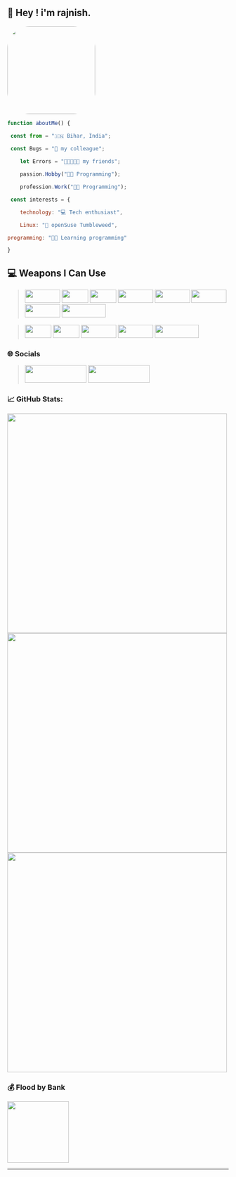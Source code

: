 ## 👋 Hey ! i'm __rajnish__. 

<img width="200px" height="200px" src="https://bit.ly/rajnish-dpc" style="border-radius:50px;">

```js
function aboutMe() {

 const from = "🇮🇳 Bihar, India";

 const Bugs = "🐛 my colleague";
  
    let Errors = "👩🏾‍🤝‍👩🏻 my friends";

    passion.Hobby("🧑‍💻 Programming");

    profession.Work("🧑‍💻 Programming");

 const interests = {

    technology: "💻 Tech enthusiast",

    Linux: "🐧 openSuse Tumbleweed",

programming: "👩‍💻 Learning programming"

}
```


## 💻 **Weapons I Can Use**

> <img width="80px" height="30px" src="https://img.shields.io/badge/html5-%23E34F26.svg?style=for-the-badge&logo=html5&logoColor=white"> <img width="60px" height="30px" src="https://img.shields.io/badge/css3-%231572B6.svg?style=for-the-badge&logo=css3&logoColor=white" > <img width="60px" height="30px" src="https://img.shields.io/badge/js-%23000000.svg?style=for-the-badge&logo=javascript&logoColor=%23F7DF1E" > <img width="80px" height="30px" src="https://img.shields.io/badge/react-%2320232a.svg?style=for-the-badge&logo=react&logoColor=%2361DAFB" > <img width="80px" height="30px" src="https://img.shields.io/badge/vue.js-%2335495e.svg?style=for-the-badge&logo=vuedotjs&logoColor=%234FC08D" > <img width="80px" height="30px" src="https://img.shields.io/badge/node.js-6DA55F?style=for-the-badge&logo=node.js&logoColor=white" > <img width="80px" height="30px" src="https://img.shields.io/badge/pages-121013?style=for-the-badge&logo=github&logoColor=white" > <img width="100px" height="30px" src="https://img.shields.io/badge/markdown-%23000000.svg?style=for-the-badge&logo=markdown&logoColor=white">

> <img width="60px" height="30px" src="https://img.shields.io/badge/c_lang-%23175DDC.svg?style=for-the-badge&logo=c&logoColor=white" > <img width="60px" height="30px" src="https://img.shields.io/badge/java-%23ED8B00.svg?style=for-the-badge&logo=openjdk&logoColor=white" > <img width="80px" height="30px" src="https://img.shields.io/badge/firebase-%23039BE5.svg?style=for-the-badge&logo=firebase" > <img width="80px" height="30px" src="https://img.shields.io/badge/Notion-%23000000.svg?style=for-the-badge&logo=notion&logoColor=white" > <img width="100px" height="30px" src="https://img.shields.io/badge/bitwarden-%23175DDC.svg?style=for-the-badge&logo=bitwarden&logoColor=white" >

### 🌐 **Socials** 
> <a href="https://x.com/ik_rajnish"> <img src="https://img.shields.io/badge/ik_rajnish-black.svg?style=for-the-badge&logo=x&logoColor=white" width="140px" height="40px"></a> <a href="https://t.me/devrajnish">
<img src="https://img.shields.io/badge/Telegram-2CA5E0?style=for-the-badge&logo=telegram&logoColor=white" width="140px" height="40px"></a>


### 📈 **GitHub Stats:**
<img width="500px" src="https://github-readme-streak-stats.herokuapp.com/?user=dev-rajnish&theme=algolia&hide_border=false"> <img src="https://github-readme-stats.vercel.app/api?username=dev-rajnish&theme=algolia&hide_border=false&include_all_commits=true&count_private=true" width="500px"> <img width="500px" src="https://github-readme-stats.vercel.app/api/top-langs/?username=dev-rajnish&theme=algolia&hide_border=false&include_all_commits=true&count_private=true&layout=compact">

### 💰 **Flood by Bank**
  <a href="https://paypal.me/imsanedev">
  <img width="140px" src="https://img.shields.io/badge/PayPal-00457C?style=for-the-badge&logo=paypal&logoColor=white">
</a>

-- -- 
